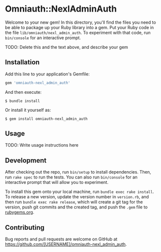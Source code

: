 # Omniauth::NexlAdminAuth

Welcome to your new gem! In this directory, you'll find the files you need to be able to package up your Ruby library into a gem. Put your Ruby code in the file `lib/omniauth/nexl_admin_auth`. To experiment with that code, run `bin/console` for an interactive prompt.

TODO: Delete this and the text above, and describe your gem

## Installation

Add this line to your application's Gemfile:

```ruby
gem 'omniauth-nexl_admin_auth'
```

And then execute:

    $ bundle install

Or install it yourself as:

    $ gem install omniauth-nexl_admin_auth

## Usage

TODO: Write usage instructions here

## Development

After checking out the repo, run `bin/setup` to install dependencies. Then, run `rake spec` to run the tests. You can also run `bin/console` for an interactive prompt that will allow you to experiment.

To install this gem onto your local machine, run `bundle exec rake install`. To release a new version, update the version number in `version.rb`, and then run `bundle exec rake release`, which will create a git tag for the version, push git commits and the created tag, and push the `.gem` file to [rubygems.org](https://rubygems.org).

## Contributing

Bug reports and pull requests are welcome on GitHub at https://github.com/[USERNAME]/omniauth-nexl_admin_auth.
